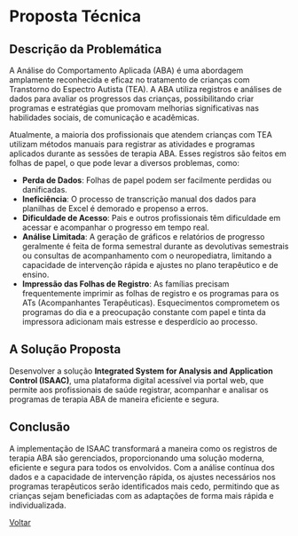# Proposta Técnica

## Descrição da Problemática
A Análise do Comportamento Aplicada (ABA) é uma abordagem amplamente reconhecida e eficaz no tratamento de crianças com Transtorno do Espectro Autista (TEA). A ABA utiliza registros e análises de dados para avaliar os progressos das crianças, possibilitando criar programas e estratégias que promovam melhorias significativas nas habilidades sociais, de comunicação e acadêmicas.

Atualmente, a maioria dos profissionais que atendem crianças com TEA utilizam métodos manuais para registrar as atividades e programas aplicados durante as sessões de terapia ABA. Esses registros são feitos em folhas de papel, o que pode levar a diversos problemas, como:
- **Perda de Dados**: Folhas de papel podem ser facilmente perdidas ou danificadas.
- **Ineficiência**: O processo de transcrição manual dos dados para planilhas de Excel é demorado e propenso a erros.
- **Dificuldade de Acesso**: Pais e outros profissionais têm dificuldade em acessar e acompanhar o progresso em tempo real.
- **Análise Limitada**: A geração de gráficos e relatórios de progresso geralmente é feita de forma semestral durante as devolutivas semestrais ou consultas de acompanhamento com o neuropediatra, limitando a capacidade de intervenção rápida e ajustes no plano terapêutico e de ensino.
- **Impressão das Folhas de Registro**: As famílias precisam frequentemente imprimir as folhas de registro e os programas para os ATs (Acompanhantes Terapêuticas). Esquecimentos comprometem os programas do dia e a preocupação constante com papel e tinta da impressora adicionam mais estresse e desperdício ao processo.

## A Solução Proposta
Desenvolver a solução **Integrated System for Analysis and Application Control (ISAAC)**, uma plataforma digital acessível via portal web, que permite aos profissionais de saúde registrar, acompanhar e analisar os programas de terapia ABA de maneira eficiente e segura.

## Conclusão
A implementação de ISAAC transformará a maneira como os registros de terapia ABA são gerenciados, proporcionando uma solução moderna, eficiente e segura para todos os envolvidos. Com a análise contínua dos dados e a capacidade de intervenção rápida, os ajustes necessários nos programas terapêuticos serão identificados mais cedo, permitindo que as crianças sejam beneficiadas com as adaptações de forma mais rápida e individualizada.

[Voltar](index.md)
